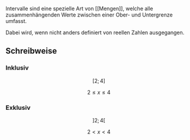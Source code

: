 Intervalle sind eine spezielle Art von [[Mengen]], welche alle zusammenhängenden Werte zwischen einer Ober- und Untergrenze umfasst. 

Dabei wird, wenn nicht anders definiert von reellen Zahlen ausgegangen. 

## Schreibweise

### Inklusiv

$$
[2;4]
$$

$$
2 \leq x \leq 4
$$

### Exklusiv

$$
]2; 4[
$$

$$
2 < x < 4
$$
